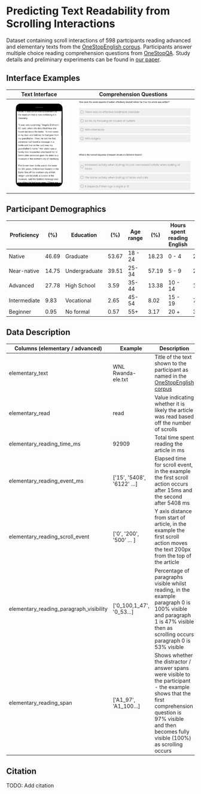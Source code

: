 # Predicting Text Readability from Scrolling Interactions

Dataset containing scroll interactions of 598 partcipants reading advanced and elementary texts from the [OneStopEnglish corpus](https://github.com/nishkalavallabhi/OneStopEnglishCorpus). Participants answer multiple choice reading comprehension questions from [OneStopQA](https://github.com/berzak/onestop-qa). Study details and preliminary experiments can be found in [our paper](https://arxiv.org/abs/2105.06354). 

## Interface Examples

Text Interface             |  Comprehension Questions
:-------------------------:|:-------------------------:
<img src="img/scroll.gif" alt="scrolling_gif" width="300"/>  |  <img src="img/q&a.png" alt="question_example" width="600"/>


## Participant Demographics 

| Proficiency |(%) | Education|(%) | Age range| (%)   | Hours spent reading English |(%)
| --- | ---     | --- | ---         | --- | ---      | ---  | ---   |
| Native | 46.69  | Graduate |53.67           | 18 - 24 |18.23     | 0 - 4 |24.20  |
| Near-native |14.75     | Undergraduate |39.51   | 25-34 |57.19 | 5 - 9 |22.87 |
| Advanced  |27.78  | High School| 3.59   |  35-44| 13.38 | 10 - 14  |11.72|
| Intermediate  |9.83 | Vocational |2.65          | 45-54 |8.02    | 15 - 19 |7.18 |
| Beginner  |0.95 | No formal  |0.57          | 55+ |3.17   | 20 + |33.84|

## Data Description
| Columns (elementary / advanced)         | Example                  | Description                                                                                                                                                                                          |
|-----------------------------------------|--------------------------|------------------------------------------------------------------------------------------------------------------------------------------------------------------------------------------------------|
| elementary_text                         | WNL Rwanda-ele.txt       | Title of the text shown to the participant as named in the [OneStopEnglish corpus](https://github.com/nishkalavallabhi/OneStopEnglishCorpus)                                                                                                                                                          |
| elementary_read                         | read                     | Value indicating whether it is likely the article was read based off the number of scrolls                                                                                                         |
| elementary_reading_time_ms              | 92909                    | Total time spent reading the article in ms                                                                                                                                                          |
| elementary_reading_event_ms             | ['15', '5408', '6122' …] | Elapsed time for scroll event, in the example the first scroll action occurs after 15ms and the second after 5408 ms                                                                                               |
| elementary_reading_scroll_event         | ['0', '200', '500' … ]   | Y axis distance from start of article, in the example the first scroll action moves the text 200px from the top of the article                                                             |
| elementary_reading_paragraph_visibility | ['0_100,1_47', '0_53…]   | Percentage of paragraphs visible whilst reading, in the example paragraph 0 is 100% visible and paragraph 1 is 47% visible then as scrolling occurs paragraph 0 is 53% visible                    |
| elementary_reading_span                 | ['A1_97', 'A1_100…]      | Shows whether the distractor / answer spans were visible to the participant  - the example shows that the first comprehension question is 97% visible and then becomes fully visible (100%) as scrolling occurs   |


## Citation

TODO: Add citation


